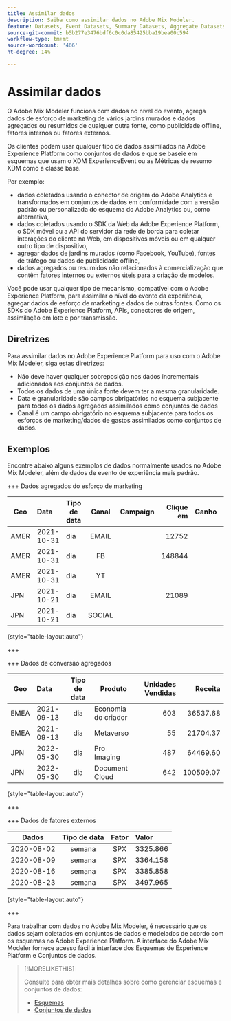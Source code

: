 ```yaml
---
title: Assimilar dados
description: Saiba como assimilar dados no Adobe Mix Modeler.
feature: Datasets, Event Datasets, Summary Datasets, Aggregate Datasets
source-git-commit: b5b277e3476bdf6c0c0da85425bba19bea00c594
workflow-type: tm+mt
source-wordcount: '466'
ht-degree: 14%

---
```



# Assimilar dados

O Adobe Mix Modeler funciona com dados no nível do evento, agrega dados de esforço de marketing de vários jardins murados e dados agregados ou resumidos de qualquer outra fonte, como publicidade offline, fatores internos ou fatores externos.

Os clientes podem usar qualquer tipo de dados assimilados na Adobe Experience Platform como conjuntos de dados e que se baseie em esquemas que usam o XDM ExperienceEvent ou as Métricas de resumo XDM como a classe base.

Por exemplo:

* dados coletados usando o conector de origem do Adobe Analytics e transformados em conjuntos de dados em conformidade com a versão padrão ou personalizada do esquema do Adobe Analytics ou, como alternativa,
* dados coletados usando o SDK da Web da Adobe Experience Platform, o SDK móvel ou a API do servidor da rede de borda para coletar interações do cliente na Web, em dispositivos móveis ou em qualquer outro tipo de dispositivo,
* agregar dados de jardins murados (como Facebook, YouTube), fontes de tráfego ou dados de publicidade offline,
* dados agregados ou resumidos não relacionados à comercialização que contêm fatores internos ou externos úteis para a criação de modelos.

Você pode usar qualquer tipo de mecanismo, compatível com o Adobe Experience Platform, para assimilar o nível do evento da experiência, agregar dados de esforço de marketing e dados de outras fontes. Como os SDKs do Adobe Experience Platform, APIs, conectores de origem, assimilação em lote e por transmissão.


## Diretrizes

Para assimilar dados no Adobe Experience Platform para uso com o Adobe Mix Modeler, siga estas diretrizes:

* Não deve haver qualquer sobreposição nos dados incrementais adicionados aos conjuntos de dados.
* Todos os dados de uma única fonte devem ter a mesma granularidade.
* Data e granularidade são campos obrigatórios no esquema subjacente para todos os dados agregados assimilados como conjuntos de dados
* Canal é um campo obrigatório no esquema subjacente para todos os esforços de marketing/dados de gastos assimilados como conjuntos de dados.


## Exemplos

Encontre abaixo alguns exemplos de dados normalmente usados no Adobe Mix Modeler, além de dados de evento de experiência mais padrão.

+++ Dados agregados do esforço de marketing

| Geo | Data | Tipo de data | Canal | Campaign | Clique em | Ganho | Envolvimento | impressão | Abrir | Próprio | Enviado |
|---|:--|---|:---:|---|--:|---|--:|---|---|---|--:|
| AMER | 2021-10-31 | dia | EMAIL | | 12752 | | | | | | 1132945 |
| AMER | 2021-10-31 | dia | FB | | 148844 | | | | | | |
| AMER | 2021-10-31 | dia | YT | | | | 2314452 | | | | |
| JPN | 2021-10-21 | dia | EMAIL | | 21089 | | | | | | 3283626 |
| JPN | 2021-10-21 | dia | SOCIAL | | | | 621 | | | | |

{style="table-layout:auto"}

+++

+++ Dados de conversão agregados

| Geo | Data | Tipo de data | Produto | Unidades Vendidas | Receita |
|---|:---|:---:|---|--:|--:|
| EMEA | 2021-09-13 | dia | Economia do criador | 603 | 36537.68 |
| EMEA | 2021-09-13 | dia | Metaverso | 55 | 21704.37 |
| JPN | 2022-05-30 | dia | Pro Imaging | 487 | 64469.60 |
| JPN | 2022-05-30 | dia | Document Cloud | 642 | 100509.07 |

{style="table-layout:auto"}

+++

+++ Dados de fatores externos

| Dados | Tipo de data | Fator | Valor |
|---|:---:|:---:|:---|
| 2020-08-02 | semana | SPX | 3325.866 |
| 2020-08-09 | semana | SPX | 3364.158 |
| 2020-08-16 | semana | SPX | 3385.858 |
| 2020-08-23 | semana | SPX | 3497.965 |

{style="table-layout:auto"}

+++

Para trabalhar com dados no Adobe Mix Modeler, é necessário que os dados sejam coletados em conjuntos de dados e modelados de acordo com os esquemas no Adobe Experience Platform. A interface do Adobe Mix Modeler fornece acesso fácil à interface dos Esquemas de Experience Platform e Conjuntos de dados.

>[!MORELIKETHIS]
>
>Consulte para obter mais detalhes sobre como gerenciar esquemas e conjuntos de dados:
>
>* [Esquemas](schemas.md)
>* [Conjuntos de dados](datasets.md)
